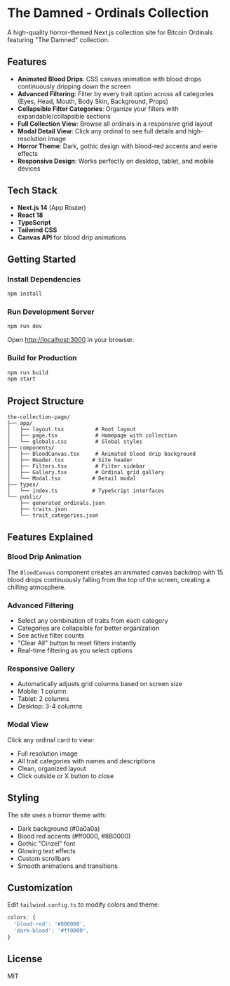 # The Damned - Ordinals Collection

A high-quality horror-themed Next.js collection site for Bitcoin Ordinals featuring "The Damned" collection.

## Features

- **Animated Blood Drips**: CSS canvas animation with blood drops continuously dripping down the screen
- **Advanced Filtering**: Filter by every trait option across all categories (Eyes, Head, Mouth, Body Skin, Background, Props)
- **Collapsible Filter Categories**: Organize your filters with expandable/collapsible sections
- **Full Collection View**: Browse all ordinals in a responsive grid layout
- **Modal Detail View**: Click any ordinal to see full details and high-resolution image
- **Horror Theme**: Dark, gothic design with blood-red accents and eerie effects
- **Responsive Design**: Works perfectly on desktop, tablet, and mobile devices

## Tech Stack

- **Next.js 14** (App Router)
- **React 18**
- **TypeScript**
- **Tailwind CSS**
- **Canvas API** for blood drip animations

## Getting Started

### Install Dependencies

```bash
npm install
```

### Run Development Server

```bash
npm run dev
```

Open [http://localhost:3000](http://localhost:3000) in your browser.

### Build for Production

```bash
npm run build
npm start
```

## Project Structure

```
the-collection-page/
├── app/
│   ├── layout.tsx          # Root layout
│   ├── page.tsx            # Homepage with collection
│   └── globals.css         # Global styles
├── components/
│   ├── BloodCanvas.tsx     # Animated blood drip background
│   ├── Header.tsx         # Site header
│   ├── Filters.tsx         # Filter sidebar
│   ├── Gallery.tsx         # Ordinal grid gallery
│   └── Modal.tsx          # Detail modal
├── types/
│   └── index.ts           # TypeScript interfaces
└── public/
    ├── generated_ordinals.json
    ├── traits.json
    └── trait_categories.json
```

## Features Explained

### Blood Drip Animation
The `BloodCanvas` component creates an animated canvas backdrop with 15 blood drops continuously falling from the top of the screen, creating a chilling atmosphere.

### Advanced Filtering
- Select any combination of traits from each category
- Categories are collapsible for better organization
- See active filter counts
- "Clear All" button to reset filters instantly
- Real-time filtering as you select options

### Responsive Gallery
- Automatically adjusts grid columns based on screen size
- Mobile: 1 column
- Tablet: 2 columns
- Desktop: 3-4 columns

### Modal View
Click any ordinal card to view:
- Full resolution image
- All trait categories with names and descriptions
- Clean, organized layout
- Click outside or X button to close

## Styling

The site uses a horror theme with:
- Dark background (#0a0a0a)
- Blood red accents (#ff0000, #8B0000)
- Gothic "Cinzel" font
- Glowing text effects
- Custom scrollbars
- Smooth animations and transitions

## Customization

Edit `tailwind.config.ts` to modify colors and theme:

```typescript
colors: {
  'blood-red': '#8B0000',
  'dark-blood': '#ff0000',
}
```

## License

MIT